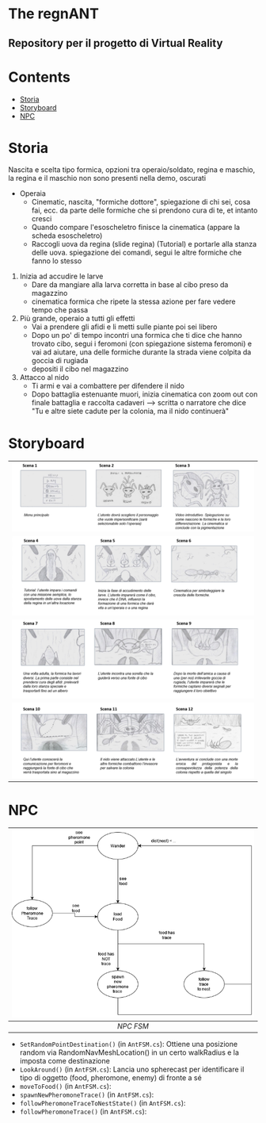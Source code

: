 # The regnANT
## Repository per il progetto di Virtual Reality

# Contents

- [Storia](#Storia)
- [Storyboard](#Storyboard)
- [NPC](#NPC)


# Storia
Nascita e scelta tipo formica, opzioni tra operaio/soldato, regina e maschio, la regina e il maschio non sono presenti nella demo, oscurati

* Operaia
    * Cinematic, nascita, "formiche dottore", spiegazione di chi sei, cosa fai, ecc. da parte delle formiche che si prendono cura di te, et intanto cresci
    * Quando compare l'esoscheletro finisce la cinematica (appare la scheda esoscheletro)
    * Raccogli uova da regina (slide regina) (Tutorial) e portarle alla stanza delle uova. spiegazione dei comandi, segui le altre formiche che fanno lo stesso
1. Inizia ad accudire le larve
    * Dare da mangiare alla larva corretta in base al cibo preso da magazzino
    * cinematica formica che ripete la stessa azione per fare vedere tempo che passa
2. Più grande, operaio a tutti gli effetti
    * Vai a prendere gli afidi e li metti sulle piante poi sei libero
    * Dopo un po' di tempo incontri una formica che ti dice che hanno trovato cibo, segui i feromoni (con spiegazione sistema feromoni) e vai ad aiutare, una delle formiche durante la strada viene colpita da goccia di rugiada
    * depositi il cibo nel magazzino
3. Attacco al nido
    * Ti armi e vai a combattere per difendere il nido
    * Dopo battaglia estenuante muori, inizia cinematica con zoom out con finale battaglia e raccolta cadaveri --> scritta o narratore che dice "Tu e altre siete cadute per la colonia, ma il nido continuerà"

# Storyboard
||
|:-----------------------------------------:|
| ![S1](/ReadmeImages/Storyboard1.png "s1") |
| ![S2](/ReadmeImages/Storyboard2.png "s2") |
| ![S3](/ReadmeImages/Storyboard3.png "s3") |
| ![S4](/ReadmeImages/Storyboard4.png "s4") |


# NPC
| ![NPC FSM](/ReadmeImages/NPCFSM.png "NPC FSM") |
|:----------------------------------------------:|
|                   *NPC FSM*                    |

- `SetRandomPointDestination()` (in `AntFSM.cs`): Ottiene una posizione random via RandomNavMeshLocation() in un certo walkRadius e la imposta come destinazione
- `LookAround()` (in `AntFSM.cs`): Lancia uno spherecast per identificare il tipo di oggetto (food, pheromone, enemy) di fronte a sé
- `moveToFood()` (in `AntFSM.cs`): 
- `spawnNewPheromoneTrace()` (in `AntFSM.cs`): 
- `followPheromoneTraceToNestState()` (in `AntFSM.cs`): 
- `followPheromoneTrace()` (in `AntFSM.cs`): 